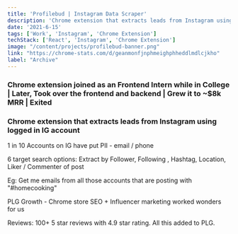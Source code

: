 ```yaml
---
title: 'Profilebud | Instagram Data Scraper'
description: 'Chrome extension that extracts leads from Instagram using logged in IG account'
date: '2021-6-15'
tags: ['Work', 'Instagram', 'Chrome Extension']
techStack: ['React', 'Instagram', 'Chrome Extension']
image: "/content/projects/profilebud-banner.png"
link: "https://chrome-stats.com/d/geanmonfjnphmeighphheddlmdlcjkho"
label: "Archive"
---
```


### Chrome extension joined as an Frontend Intern while in College | Later, Took over the frontend and backend | Grew it to ~$8k MRR | Exited

### Chrome extension that extracts leads from Instagram using logged in IG account

1 in 10 Accounts on IG have put PII - email / phone

6 target search options: Extract by Follower, Following , Hashtag, Location, Liker / Commenter of post

Eg: Get me emails from all those accounts that are posting with "#homecooking"

PLG Growth - Chrome store SEO + Influencer marketing worked wonders for us

Reviews: 100+ 5 star reviews with 4.9 star rating. All this added to PLG.
